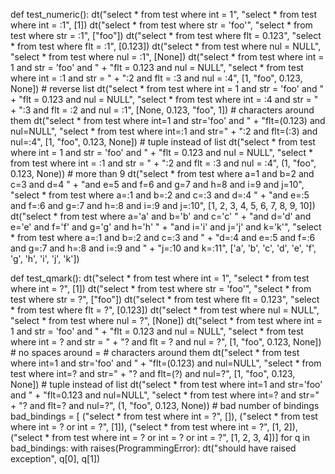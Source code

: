 def test_numeric():
    dt("select * from test where int = 1",
       "select * from test where int = :1",
       [1])
    dt("select * from test where str = 'foo'",
       "select * from test where str = :1",
       ["foo"])
    dt("select * from test where flt = 0.123",
       "select * from test where flt = :1",
       [0.123])
    dt("select * from test where nul = NULL",
       "select * from test where nul = :1",
       [None])
    dt("select * from test where int = 1 and str = 'foo' and " +
       "flt = 0.123 and nul = NULL",
       "select * from test where int = :1 and str = " +
       ":2 and flt = :3 and nul = :4",
       [1, "foo", 0.123, None])
    # reverse list
    dt("select * from test where int = 1 and str = 'foo' and " +
       "flt = 0.123 and nul = NULL",
       "select * from test where int = :4 and str = " +
       ":3 and flt = :2 and nul = :1",
       [None, 0.123, "foo", 1])
    # characters around them
    dt("select * from test where int=1 and str='foo' and " +
       "flt=(0.123) and nul=NULL",
       "select * from test where int=:1 and str=" +
       ":2 and flt=(:3) and nul=:4",
       [1, "foo", 0.123, None])
    # tuple instead of list
    dt("select * from test where int = 1 and str = 'foo' and " +
       "flt = 0.123 and nul = NULL",
       "select * from test where int = :1 and str = " +
       ":2 and flt = :3 and nul = :4",
       (1, "foo", 0.123, None))
    # more than 9
    dt("select * from test where a=1 and b=2 and c=3 and d=4 " +
       "and e=5 and f=6 and g=7 and h=8 and i=9 and j=10",
       "select * from test where a=:1 and b=:2 and c=:3 and d=:4 " +
       "and e=:5 and f=:6 and g=:7 and h=:8 and i=:9 and j=:10",
       [1, 2, 3, 4, 5, 6, 7, 8, 9, 10])
    dt("select * from test where a='a' and b='b' and c='c' " +
       "and d='d' and e='e' and f='f' and g='g' and h='h' " +
       "and i='i' and j='j' and k='k'",
       "select * from test where a=:1 and b=:2 and c=:3 and " +
       "d=:4 and e=:5 and f=:6 and g=:7 and h=:8 and i=:9 and " +
       "j=:10 and k=:11",
       ['a', 'b', 'c', 'd', 'e', 'f', 'g', 'h', 'i', 'j', 'k'])


def test_qmark():
    dt("select * from test where int = 1",
       "select * from test where int = ?",
       [1])
    dt("select * from test where str = 'foo'",
       "select * from test where str = ?",
       ["foo"])
    dt("select * from test where flt = 0.123",
       "select * from test where flt = ?",
       [0.123])
    dt("select * from test where nul = NULL",
       "select * from test where nul = ?",
       [None])
    dt("select * from test where int = 1 and str = 'foo' and " +
       "flt = 0.123 and nul = NULL",
       "select * from test where int = ? and str = " +
       "? and flt = ? and nul = ?",
       [1, "foo", 0.123, None])
    # no spaces around =
    # characters around them
    dt("select * from test where int=1 and str='foo' and " +
       "flt=(0.123) and nul=NULL",
       "select * from test where int=? and str=" +
       "? and flt=(?) and nul=?",
       [1, "foo", 0.123, None])
    # tuple instead of list
    dt("select * from test where int=1 and str='foo' and " +
       "flt=0.123 and nul=NULL",
       "select * from test where int=? and str=" +
       "? and flt=? and nul=?",
       (1, "foo", 0.123, None))
    # bad number of bindings
    bad_bindings = [
        ("select * from test where int = ?", []),
        ("select * from test where int = ? or int = ?", [1]),
        ("select * from test where int = ?", [1, 2]),
        ("select * from test where int = ? or int = ? or int = ?",
         [1, 2, 3, 4])]
    for q in bad_bindings:
        with raises(ProgrammingError):
            dt("should have raised exception", q[0], q[1])
